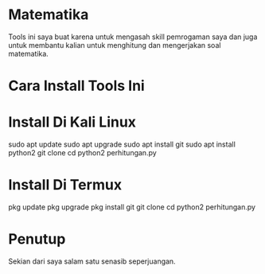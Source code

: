 # Matematika

Tools ini saya buat karena untuk mengasah skill pemrogaman saya dan juga untuk membantu kalian untuk menghitung dan mengerjakan soal matematika.

# Cara Install Tools Ini

# Install Di Kali Linux

sudo apt update
sudo apt upgrade
sudo apt install git
sudo apt install python2
git clone
cd 
python2 perhitungan.py

# Install Di Termux

pkg update
pkg upgrade
pkg install git
git clone
cd
python2 perhitungan.py

# Penutup

Sekian dari saya salam satu senasib seperjuangan.
